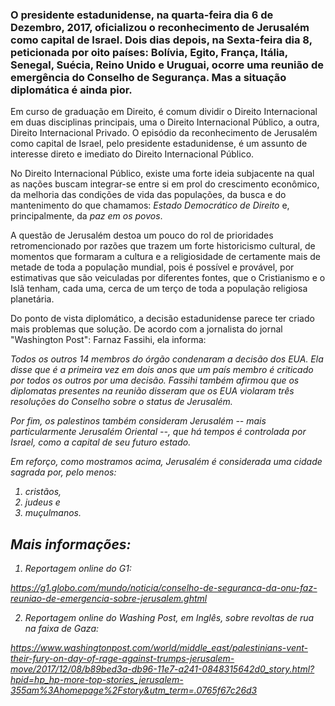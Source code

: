
### O presidente estadunidense, na quarta-feira dia 6 de Dezembro, 2017, oficializou o reconhecimento de Jerusalém como capital de Israel. Dois dias depois, na Sexta-feira dia 8, peticionada por oito países: Bolívia, Egito, França, Itália, Senegal, Suécia, Reino Unido e Uruguai, ocorre uma reunião de emergência do Conselho de Segurança. Mas a situação diplomática é ainda pior.

Em curso de graduação em Direito, é comum dividir o Direito Internacional em duas disciplinas principais, uma o Direito Internacional Público, a outra, Direito Internacional Privado. O episódio da reconhecimento de Jerusalém como capital de Israel, pelo presidente estadunidense, é um assunto de interesse direto e imediato do Direito Internacional Público.

No Direito Internacional Público, existe uma forte ideia subjacente na qual as nações buscam integrar-se entre si em prol do crescimento econômico, da melhoria das condições de vida das populações, da busca e do mantenimento do que chamamos: _Estado Democrático de Direito_ e, principalmente, da *paz em os povos*.

A questão de Jerusalém destoa um pouco do rol de prioridades retromencionado por razões que trazem um forte historicismo cultural, de momentos que formaram a cultura e a religiosidade de certamente mais de metade de toda a população mundial, pois é possível e provável, por estimativas que são veiculadas por diferentes fontes, que o Cristianismo e o Islã tenham, cada uma, cerca de um terço de toda a população religiosa planetária.

Do ponto de vista diplomático, a decisão estadunidense parece ter criado mais problemas que solução. 
De acordo com a jornalista do jornal "Washington Post": Farnaz Fassihi, ela informa:

<cite>
Todos os outros 14 membros do órgão condenaram a decisão dos EUA. Ela disse que é a primeira vez em dois anos que um país membro é criticado por todos os outros por uma decisão. Fassihi também afirmou que os diplomatas presentes na reunião disseram que os EUA violaram três resoluções do Conselho sobre o status de Jerusalém. 
<cite>

Por fim, os palestinos também consideram Jerusalém -- mais particularmente _Jerusalém Oriental_ --, que há tempos é controlada por Israel, como a capital de seu futuro estado.

Em reforço, como mostramos acima, Jerusalém é considerada uma cidade sagrada por, pelo menos:

1. cristãos,
2. judeus e  
3. muçulmanos.


Mais informações:
-----------------

1) Reportagem online do G1:

https://g1.globo.com/mundo/noticia/conselho-de-seguranca-da-onu-faz-reuniao-de-emergencia-sobre-jerusalem.ghtml


2) Reportagem online do Washing Post, em Inglês, sobre revoltas de rua na faixa de Gaza:

https://www.washingtonpost.com/world/middle_east/palestinians-vent-their-fury-on-day-of-rage-against-trumps-jerusalem-move/2017/12/08/b89bed3a-db96-11e7-a241-0848315642d0_story.html?hpid=hp_hp-more-top-stories_jerusalem-355am%3Ahomepage%2Fstory&utm_term=.0765f67c26d3
